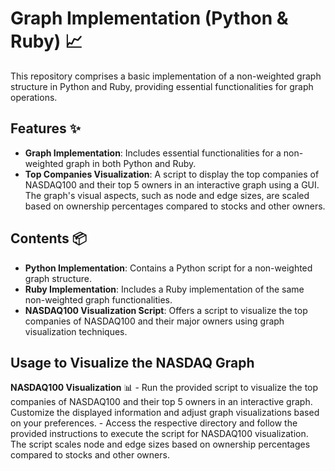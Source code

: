 # Graph Implementation (Python & Ruby) 📈

This repository comprises a basic implementation of a non-weighted graph structure in Python and Ruby, providing essential functionalities for graph operations.

## Features ✨

- **Graph Implementation**: Includes essential functionalities for a non-weighted graph in both Python and Ruby.
- **Top Companies Visualization**: A script to display the top companies of NASDAQ100 and their top 5 owners in an interactive graph using a GUI. The graph's visual aspects, such as node and edge sizes, are scaled based on ownership percentages compared to stocks and other owners.

## Contents 📦

- **Python Implementation**: Contains a Python script for a non-weighted graph structure.
- **Ruby Implementation**: Includes a Ruby implementation of the same non-weighted graph functionalities.
- **NASDAQ100 Visualization Script**: Offers a script to visualize the top companies of NASDAQ100 and their major owners using graph visualization techniques.

## Usage to Visualize the NASDAQ Graph
**NASDAQ100 Visualization** 📊
    - Run the provided script to visualize the top companies of NASDAQ100 and their top 5 owners in an interactive graph. Customize the displayed information and adjust graph visualizations based on your preferences.
    - Access the respective directory and follow the provided instructions to execute the script for NASDAQ100 visualization. The script scales node and edge sizes based on ownership percentages compared to stocks and other owners.
